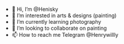 - 👋 Hi, I’m @Henisky
- 👀 I’m interested in arts & designs (painting)
- 🌱 I’m currently learning photography
- 💞️ I’m looking to collaborate on painting
- 📫 How to reach me Telegram @Henrywillly

<!---
Henisky/Henisky is a ✨ special ✨ repository because its `README.md` (this file) appears on your GitHub profile.
You can click the Preview link to take a look at your changes.
--->

